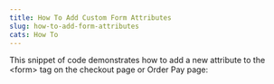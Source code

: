 ```yaml
---
title: How To Add Custom Form Attributes
slug: how-to-add-form-attributes
cats: How To
---
```


<p>This snippet of code demonstrates how to add a new attribute to the &lt;form&gt; tag on the checkout page or Order Pay page:</p>

